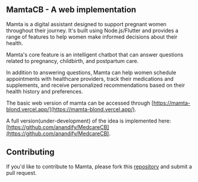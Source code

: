 ## MamtaCB - A web implementation

Mamta is a digital assistant designed to support pregnant women throughout their journey. It's built using Node.js/Flutter and provides a range of features to help women make informed decisions about their health.

Mamta's core feature is an intelligent chatbot that can answer questions related to pregnancy, childbirth, and postpartum care.

In addition to answering questions, Mamta can help women schedule appointments with healthcare providers, track their medications and supplements, and receive personalized recommendations based on their health history and preferences.

The basic web version of mamta can be accessed through [https://mamta-blond.vercel.app/](https://mamta-blond.vercel.app/).

A full version(under-development) of the idea is implemented here: [https://github.com/anandify/MedcareCB](https://github.com/anandify/MedcareCB).

## 

## Contributing

If you'd like to contribute to Mamta, please fork this [repository](https://github.com/anandify/MedcareCB) and submit a pull request.
